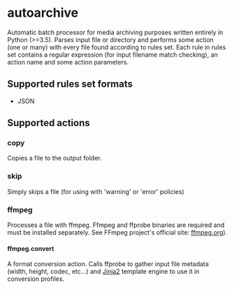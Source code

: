 # autoarchive
Automatic batch processor for media archiving purposes written entirely in Python (>=3.5). Parses input file
or directory and performs some action (one or many) with every file found according to rules set. Each rule in rules set
contains a regular expression (for input filename match checking), an action name and some action parameters.

## Supported rules set formats
* JSON

## Supported actions

### copy
Copies a file to the output folder.

### skip
Simply skips a file (for using with 'warning' or 'error' policies)


### ffmpeg
Processes a file with ffmpeg. Ffmpeg and ffprobe binaries are required and must be installed separately. See FFmpeg
project's official site: [ffmpeg.org](https://ffmpeg.org)).

#### ffmpeg.convert
A format conversion action. Calls ffprobe to gather input file metadata (width, height, codec, etc...)
and [Jinja2](http://jinja.pocoo.org/) template engine to use it in conversion profiles.

